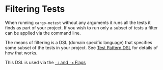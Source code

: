 # Filtering Tests

When running `cargo-metest` without any arguments it runs all the tests it finds
as part of your project. If you wish to run only a subset of tests a filter can
be applied via the command line.

The means of filtering is a DSL (domain specific language) that specifies some
subset of the tests in your project. See [Test Pattern
DSL](./test_pattern_dsl.md) for details of how that works.

This DSL is used via the [`-i` and `-x` Flags](./i_and_x_flags.md)
